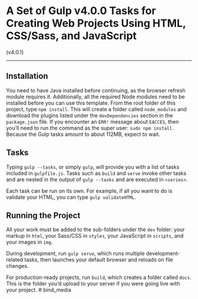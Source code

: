 # A Set of Gulp v4.0.0 Tasks for Creating Web Projects Using HTML, CSS/Sass, and JavaScript

(v4.0.1)

---

## Installation
You need to have Java installed before continuing, as the browser refresh module requires it. Additionally, all the required Node modules need to be installed before you can use this template. From the root folder of this project, type `npm install`. This will create a folder called `node_modules` and download the plugins listed under the `devDependencies` section in the `package.json` file. If you encounter an `ERR!` message about `EACCES`, then you’ll need to run the command as the super user: `sudo npm install`. Because the Gulp tasks amount to about 112MB, expect to wait.

## Tasks
Typing `gulp --tasks`, or simply `gulp`, will provide you with a list of tasks included in `gulpfile.js`. Tasks such as `build` and `serve` invoke other tasks and are nested in the output of `gulp --tasks` and are executed in `<series>`.

Each task can be run on its own. For example, if all you want to do is validate your HTML, you can type `gulp validateHTML`.

## Running the Project
All your work must be added to the sub-folders under the `dev` folder: your markup in `html`, your Sass/CSS in `styles`, your JavaScript in `scripts`, and your images in `img`.

During development, run `gulp serve`, which runs multiple development-related tasks, then launches your default browser and reloads on file changes.

For production-ready projects, run `build`, which creates a folder called `docs`. This is the folder you’d upload to your server if you were going live with your project.
#   b i n d _ m e d i a 
 
 